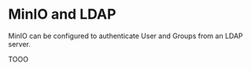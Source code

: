 # MinIO and LDAP

MinIO can be configured to authenticate User and Groups from an LDAP server.

TOOO
